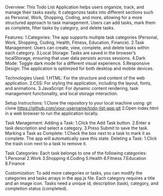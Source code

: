 Overview:
This Todo List Application helps users organize, track, and manage their tasks easily. It categorizes tasks into different sections
such as Personal, Work, Shopping, Coding, and more, allowing for a more structured approach to task management. Users can add tasks, 
mark them as complete, filter tasks by category, and delete tasks.



Features:
1.Categories:
The app supports multiple task categories (Personal, Work, Shopping, Coding, Health, Fitness, Education, Finance).
2.Task Management:
Users can create, view, complete, and delete tasks within each category.
3.Local Storage: 
Tasks are saved in the browser’s localStorage, ensuring that user data persists across sessions.
4.Dark Mode:
Toggle dark mode for a different visual experience.
5.Responsive Design: 
The application is optimized for both desktop and mobile devices.



Technologies Used:
1.HTML: For the structure and content of the web application.
2.CSS: For styling the application, including the layout, fonts, and animations.
3.JavaScript: For dynamic content rendering, task management functionality, and local storage interaction.




Setup Instructions:
1.Clone the repository to your local machine using:
git clone https://github.com/your-username/todo-list-app.git
2.Open index.html in a web browser to run the application locally.




Task Management:
Adding a Task:
1.Click the Add Task button.
2.Enter a task description and select a category.
3.Press Submit to save the task.
Marking a Task as Complete:
1.Check the box next to a task to mark it as complete. The app will automatically save this state.
Deleting a Task:
1.Click the trash icon next to a task to remove it.



Task Categories:
Each task belongs to one of the following categories:
1.Personal
2.Work
3.Shopping
4.Coding
5.Health
6.Fitness
7.Education
8.Finance


Customization:
To add more categories or tasks, you can modify the categories and tasks arrays in the app.js file.
Each category requires a title and an image icon. Tasks need a unique id, description (task), category, 
and completion status (completed).

